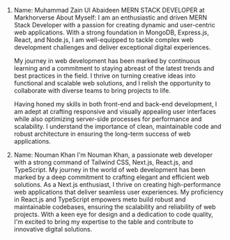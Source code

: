 1. Name: Muhammad Zain Ul Abaideen
    MERN STACK DEVELOPER at Markhorverse
    About Myself: I am an enthusiastic and driven MERN Stack Developer with a passion for creating dynamic and user-centric web applications. With a strong foundation in MongoDB, Express.js, React, and Node.js, I am well-equipped to tackle complex web development challenges and deliver exceptional digital experiences.

    My journey in web development has been marked by continuous learning and a commitment to staying abreast of the latest trends and best practices in the field. I thrive on turning creative ideas into functional and scalable web solutions, and I relish the opportunity to collaborate with diverse teams to bring projects to life.

    Having honed my skills in both front-end and back-end development, I am adept at crafting responsive and visually appealing user interfaces while also optimizing server-side processes for performance and scalability. I understand the importance of clean, maintainable code and robust architecture in ensuring the long-term success of web applications.

1. Name: Nouman Khan
   I'm Nouman Khan, a passionate web developer with a strong command of Tailwind CSS, Next.js, React.js, and TypeScript. My journey in the world of web development has been marked by a deep commitment to crafting elegant and efficient web solutions. As a Next.js enthusiast, I thrive on creating high-performance web applications that deliver seamless user experiences. My proficiency in React.js and TypeScript empowers meto build robust and maintainable codebases, ensuring the scalability and reliability of web projects. With a keen eye for design and a dedication to code quality, I'm excited to bring my expertise to the table and contribute to innovative digital solutions.


